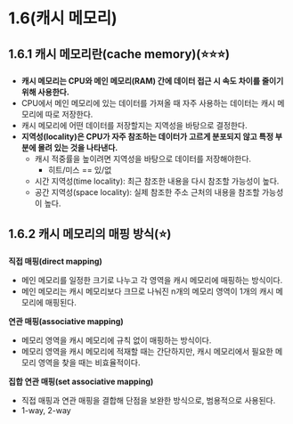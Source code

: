 # 1.6(캐시 메모리)

## 1.6.1 캐시 메모리란(cache memory)(⭐⭐⭐)

- **캐시 메모리는 CPU와 메인 메모리(RAM) 간에 데이터 접근 시 속도 차이를 줄이기 위해 사용한다.**
- CPU에서 메인 메모리에 있는 데이터를 가져올 때 자주 사용하는 데이터는 캐시 메모리에 따로 저장한다.
- 캐시 메모리에 어떤 데이터를 저장할지는 지역성을 바탕으로 결정한다.
- **지역성(locality)은 CPU가 자주 참조하는 데이터가 고르게 분포되지 않고 특정 부분에 몰려 있는 것을 나타낸다.**
    - 캐시 적중률을 높이려면 지역성을 바탕으로 데이터를 저장해야한다.
        - 히트/미스 == 있/없
    - 시간 지역성(time locality): 최근 참조한 내용을 다시 참조할 가능성이 높다.
    - 공간 지역성(space locality): 실제 참조한 주소 근처의 내용을 참조할 가능성이 높다.

## 1.6.2 캐시 메모리의 매핑 방식(⭐)

**직접 매핑(direct mapping)**

- 메인 메모리를 일정한 크기로 나누고 각 영역을 캐시 메모리에 매핑하는 방식이다.
- 메인 메모리는 캐시 메모리보다 크므로 나눠진 n개의 메모리 영역이 1개의 캐시 메모리에 매핑된다.

**연관 매핑(associative mapping)**

- 메모리 영역을 캐시 메모리에 규칙 없이 매핑하는 방식이다.
- 메모리 영역을 캐시 메모리에 적재할 때는 간단하지만, 캐시 메모리에서 필요한 메모리 영역을 찾을 때는 비효율적이다.

**집합 연관 매핑(set associative mapping)**

- 직접 매핑과 연관 매핑을 결합해 단점을 보완한 방식으로, 범용적으로 사용된다.
- 1-way, 2-way